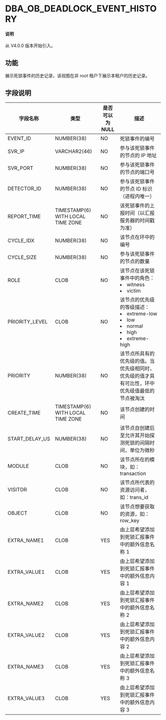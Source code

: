 # DBA_OB_DEADLOCK_EVENT_HISTORY

<main id="notice" type='explain'>
  <h4>说明</h4>
  <p>从 V4.0.0 版本开始引入。</p>
</main>

## 功能

展示死锁事件的历史记录，该视图在非 root 租户下展示本租户的历史记录。

## 字段说明

| 字段名称 | 类型 | 是否可以为 NULL | 描述 |
| --- | --- | --- | --- |
| EVENT_ID  | NUMBER(38)| NO   | 死锁事件的编号 |
| SVR_IP | VARCHAR2(46) | NO | 参与该死锁事件的节点的 IP 地址 |
| SVR_PORT | NUMBER(38) | NO | 参与该死锁事件的节点的端口号 |
| DETECTOR_ID | NUMBER(38) | NO | 参与该死锁事件的节点 ID 标识（进程内唯一） |
| REPORT_TIME | TIMESTAMP(6) WITH LOCAL TIME ZONE | NO | 该死锁事件的上报时间（以汇报服务器的时间戳为准） |
| CYCLE_IDX | NUMBER(38) | NO | 该节点在环中的编号 |
| CYCLE_SIZE | NUMBER(38) | NO | 参与该死锁事件的节点的数量 |
| ROLE | CLOB | NO | 该节点在该死锁事件中的角色：<li>witness<li>victim |
| PRIORITY_LEVEL | CLOB | NO | 该节点的优先级的等级描述：<li>extreme-low<li>low<li>normal<li>high<li>extreme-high |
| PRIORITY | NUMBER(38) | NO | 该节点所具有的优先级的值。当优先级相同时，优先级的值才具有可比性，环中优先级值最低的节点被淘汰 |
| CREATE_TIME | TIMESTAMP(6) WITH LOCAL TIME ZONE | NO | 该节点创建的时间 |
| START_DELAY_US | NUMBER(38) | NO | 该节点自创建后至允许其开始探测死锁的间隔时间，单位为微秒 |
| MODULE | CLOB | NO | 该节点所在的模块，如：transaction |
| VISITOR | CLOB | NO | 该节点所代表的资源访问者，如：trans_id |
| OBJECT | CLOB | NO | 该节点想要获取的资源，如：row_key |
| EXTRA_NAME1 | CLOB | YES | 由上层希望添加到死锁汇报事件中的额外信息名称 1 |
| EXTRA_VALUE1 | CLOB | YES | 由上层希望添加到死锁汇报事件中的额外信息内容 1 |
| EXTRA_NAME2 | CLOB | YES | 由上层希望添加到死锁汇报事件中的额外信息名称 2 |
| EXTRA_VALUE2 | CLOB | YES | 由上层希望添加到死锁汇报事件中的额外信息内容 2 |
| EXTRA_NAME3 | CLOB | YES | 由上层希望添加到死锁汇报事件中的额外信息名称 3 |
| EXTRA_VALUE3 | CLOB | YES | 由上层希望添加到死锁汇报事件中的额外信息内容 3 |
